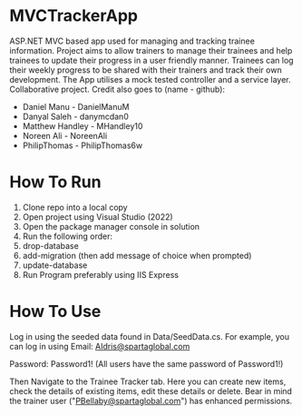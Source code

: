 # MVCTrackerApp
ASP.NET MVC based app used for managing and tracking trainee information. Project aims to allow trainers to manage their trainees and help trainees to update their progress in a user friendly manner. Trainees can log their weekly progress to be shared with their trainers and track their own development. The App utilises a mock tested controller and a service layer. Collaborative project. Credit also goes to (name - github):

- Daniel Manu - DanielManuM
- Danyal Saleh - danymcdan0
- Matthew Handley - MHandley10
- Noreen Ali - NoreenAli
- PhilipThomas - PhilipThomas6w

# How To Run
1. Clone repo into a local copy
2. Open project using Visual Studio (2022)
3. Open the package manager console in solution
4. Run the following order:
5. drop-database
6. add-migration (then add message of choice when prompted)
7. update-database
8. Run Program preferably using IIS Express

# How To Use
Log in using the seeded data found in Data/SeedData.cs. 
For example, you can log in using 
Email: AIdris@spartaglobal.com

Password: Password1!
(All users have the same password of Password1!)

Then Navigate to the Trainee Tracker tab. Here you can create new items, check the details of existing items, edit these details or delete. 
Bear in mind the trainer user ("PBellaby@spartaglobal.com") has enhanced permissions. 


